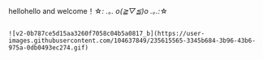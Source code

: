 hellohello and welcome！☆*: .｡. o(≧▽≦)o .｡.:*☆

                                                                                        ![v2-0b787ce5d15aa3260f7058c04b5a0817_b](https://user-                                                                                                                       images.githubusercontent.com/104637849/235615565-3345b684-3b96-43b6-975a-0db0493ec274.gif)

